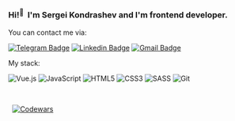 ### Hi!<sup>:wave:</sup>&nbsp; I'm Sergei Kondrashev and I'm frontend developer.

You can contact me via:

[![Telegram Badge](https://img.shields.io/badge/-duddits-25a3e1?style=for-the-badge&logo=telegram&logoColor=white&link=https://t.me/Duddits)](https://t.me/Duddits)
[![Linkedin Badge](https://img.shields.io/badge/-skondrashev-0a66c2?style=for-the-badge&logo=linkedin&logoColor=white&link=https://www.linkedin.com/in/sergei-kondrashev-29404283/)](https://www.linkedin.com/in/sergei-kondrashev-29404283/)
[![Gmail Badge](https://img.shields.io/badge/-kserg90-ea4335?style=for-the-badge&logo=gmail&logoColor=white&link=mailto:kserg90@gmail.com)](mailto:kserg90@gmail.com)

My stack:

![Vue.js](https://img.shields.io/badge/-Vue.js-2d333b?style=flat-square&logo=Vue.js)
![JavaScript](https://img.shields.io/badge/-JavaScript-2d333b?style=flat-square&logo=javascript)
![HTML5](https://img.shields.io/badge/-HTML5-E34F26?style=flat-square&logo=html5&logoColor=white)
![CSS3](https://img.shields.io/badge/-CSS3-1572B6?style=flat-square&logo=css3)
![SASS](https://img.shields.io/badge/-SASS-CC6699?style=flat-square&logo=Sass&logoColor=white)
![Git](https://img.shields.io/badge/-Git-2d333b?style=flat-square&logo=git)

&nbsp;

&nbsp;
[![Codewars](https://www.codewars.com/users/Dudd1ts/badges/small)](https://www.codewars.com/users/Dudd1ts)

<!---
dudd1ts/dudd1ts is a ✨ special ✨ repository because its `README.md` (this file) appears on your GitHub profile.
You can click the Preview link to take a look at your changes.
--->
